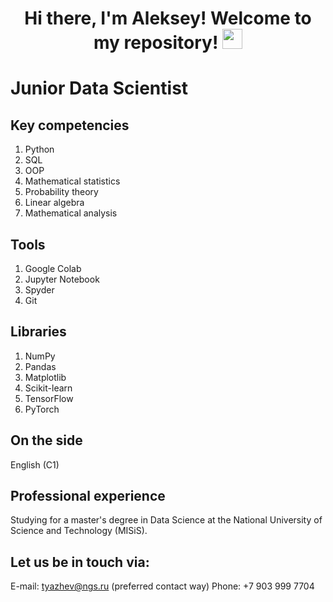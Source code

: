 <h1 align="center">Hi there, I'm Aleksey! Welcome to my repository!
<img src="https://github.com/blackcater/blackcater/raw/main/images/Hi.gif" height="32"/></h1>

# Junior Data Scientist
## Key competencies
1. Python
2. SQL
3. OOP
4. Mathematical statistics
5. Probability theory
6. Linear algebra
7. Mathematical analysis
## Tools
1. Google Colab
2. Jupyter Notebook
3. Spyder
4. Git
## Libraries
1. NumPy
2. Pandas
3. Matplotlib
4. Scikit-learn
5. TensorFlow
6. PyTorch
## On the side
English (C1)
## Professional experience
Studying for a master's degree in Data Science at the National University of Science and Technology (MISiS).

## Let us be in touch via:
E-mail: tyazhev@ngs.ru  (preferred contact way) 
Phone: +7 903 999 7704